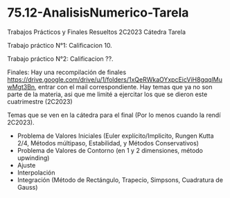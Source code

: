 # 75.12-AnalisisNumerico-Tarela

Trabajos Prácticos y Finales Resueltos 2C2023 Cátedra Tarela 

Trabajo práctico N°1: Calificacion 10.

Trabajo práctico N°2: Calificacion ??.

Finales: Hay una recompilación de finales https://drive.google.com/drive/u/1/folders/1xQeRWkaOYxpcEicViH8gqqlMuwMgt3Bn, entrar con el mail correspondiente.
Hay temas que ya no son parte de la materia, asi que me limité a ejercitar los que se dieron este cuatrimestre (2C2023)

Temas que se ven en la cátedra para el final (Por lo menos cuando la rendí 2C2023).
- Problema de Valores Iniciales (Euler explícito/Implicito, Rungen Kutta 2/4, Métodos múltipaso, Estabilidad, y Métodos Conservativos)
- Problema de Valores de Contorno (en 1 y 2 dimensiones, método upwinding)
- Ajuste
- Interpolación
- Integración (Método de Rectángulo, Trapecio, Simpsons, Cuadratura de Gauss)
